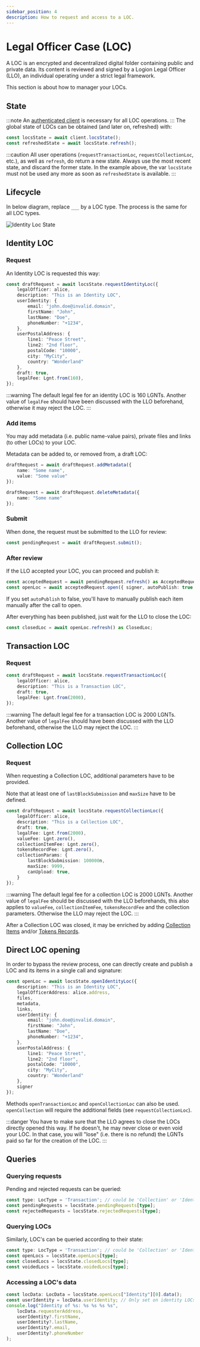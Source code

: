 ```yaml
---
sidebar_position: 4
description: How to request and access to a LOC.
---
```


# Legal Officer Case (LOC)

A LOC is an encrypted and decentralized digital folder containing public and private data.
Its content is reviewed and signed by a Logion Legal Officer (LLO),
an individual operating under a strict legal framework.

This section is about how to manager your LOCs.

## State

:::note
An [authenticated client](authentication.md) is necessary for all LOC operations.
:::
The global state of LOCs can be obtained (and later on, refreshed) with:

```typescript
const locsState = await client.locsState();
const refreshedState = await locsState.refresh();
```

:::caution
All user operations (`requestTransactionLoc`, `requestCollectionLoc`, etc.), as well as `refresh`, do return a new state.
Always use the most recent state, and discard the former state.
In the example above, the var `locsState` must not be used any more as soon as `refreshedState` is available.
:::

## Lifecycle

In below diagram, replace `___` by a LOC type. The process is the same for all LOC types.

![Identity Loc State](img/identity-loc-state.png)

## Identity LOC

### Request

An Identity LOC is requested this way:

```typescript
const draftRequest = await locsState.requestIdentityLoc({
    legalOfficer: alice,
    description: "This is an Identity LOC",
    userIdentity: {
        email: "john.doe@invalid.domain",
        firstName: "John",
        lastName: "Doe",
        phoneNumber: "+1234",
    },
    userPostalAddress: {
        line1: "Peace Street",
        line2: "2nd floor",
        postalCode: "10000",
        city: "MyCity",
        country: "Wonderland"
    },
    draft: true,
    legalFee: Lgnt.from(160),
});
```

:::warning
The default legal fee for an identity
LOC is 160 LGNTs. Another value of `legalFee` should have been discussed with the LLO beforehand,
otherwise it may reject the LOC.
:::

### Add items

You may add metadata (i.e. public name-value pairs), private files and links (to other LOCs) to your LOC.

Metadata can be added to, or removed from, a draft LOC:

```typescript title="addMetadata"
draftRequest = await draftRequest.addMetadata({
    name: "Some name",
    value: "Some value"
});
```

```typescript title="deleteMetadata"
draftRequest = await draftRequest.deleteMetadata({
    name: "Some name"
});
```

### Submit

When done, the request must be submitted to the LLO for review:

```typescript
const pendingRequest = await draftRequest.submit();
```

### After review

If the LLO accepted your LOC, you can proceed and publish it:

```typescript
const acceptedRequest = await pendingRequest.refresh() as AcceptedRequest;
const openLoc = await acceptedRequest.open({ signer, autoPublish: true });
```

If you set `autoPublish` to false, you'll have to manually publish each item
manually after the call to open.

After everything has been published, just wait for the LLO to close the LOC:

```typescript
const closedLoc = await openLoc.refresh() as ClosedLoc;
```

## Transaction LOC

### Request

```typescript
const draftRequest = await locsState.requestTransactionLoc({
    legalOfficer: alice,
    description: "This is a Transaction LOC",
    draft: true,
    legalFee: Lgnt.from(2000),
});
```

:::warning
The default legal fee for a transaction
LOC is 2000 LGNTs. Another value of `legalFee` should have been discussed with the LLO beforehand,
otherwise the LLO may reject the LOC. 
:::

## Collection LOC

### Request

When requesting a Collection LOC, additional parameters have to be provided.

Note that at least one of `lastBlockSubmission` and `maxSize` have to be defined.

```typescript
const draftRequest = await locsState.requestCollectionLoc({
    legalOfficer: alice,
    description: "This is a Collection LOC",
    draft: true,
    legalFee: Lgnt.from(2000),
    valueFee: Lgnt.zero(),
    collectionItemFee: Lgnt.zero(),
    tokensRecordFee: Lgnt.zero(),
    collectionParams: {
        lastBlockSubmission: 100000n,
        maxSize: 9999,
        canUpload: true,
    }
});
```

:::warning
The default legal fee for a collection LOC is 2000 LGNTs. Another value
of `legalFee` should be discussed with the LLO beforehands,
this also applies to `valueFee`, `collectionItemFee`, `tokensRecordFee` and the collection
parameters. Otherwise the LLO may reject the LOC.
:::

After a Collection LOC was closed, it may be enriched by adding [Collection Items](./items.md) and/or [Tokens Records](./records.md).

## Direct LOC opening

In order to bypass the review process, one can directly create and publish a LOC and its
items in a single call and signature:

```typescript
const openLoc = await locsState.openIdentityLoc({
    description: "This is an Identity LOC",
    legalOfficerAddress: alice.address,
    files,
    metadata,
    links,
    userIdentity: {
        email: "john.doe@invalid.domain",
        firstName: "John",
        lastName: "Doe",
        phoneNumber: "+1234",
    },
    userPostalAddress: {
        line1: "Peace Street",
        line2: "2nd floor",
        postalCode: "10000",
        city: "MyCity",
        country: "Wonderland"
    },
    signer
});
```

Methods `openTransactionLoc` and `openCollectionLoc` can also be used. `openCollection` will
require the additional fields (see `requestCollectionLoc`).

:::danger
You have to make sure that the LLO agrees to close the LOCs directly opened this way.
If he doesn't, he may never close or even void your LOC. In that case, you
will "lose" (i.e. there is no refund) the LGNTs paid so far for the creation of the LOC.
:::

## Queries

### Querying requests
Pending and rejected requests can be queried:

```typescript
const type: LocType = 'Transaction'; // could be 'Collection' or 'Identity'
const pendingRequests = locsState.pendingRequests[type];
const rejectedRequests = locsState.rejectedRequests[type];
```

### Querying LOCs
Similarly, LOC's can be queried according to their state:

```typescript
const type: LocType = 'Transaction'; // could be 'Collection' or 'Identity'
const openLocs = locsState.openLocs[type];
const closedLocs = locsState.closedLocs[type];
const voidedLocs = locsState.voidedLocs[type];
```

### Accessing a LOC's data

```typescript
const locData: LocData = locsState.openLocs["Identity"][0].data();
const userIdentity = locData.userIdentity; // Only set on identity LOCs
console.log("Identity of %s: %s %s %s %s", 
    locData.requesterAddress, 
    userIdentity?.firstName, 
    userIdentity?.lastName, 
    userIdentity?.email, 
    userIdentity?.phoneNumber
);
```
